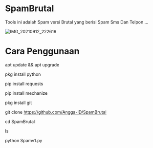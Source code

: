 # SpamBrutal

Tools ini adalah Spam versi Brutal yang berisi Spam Sms
Dan Telpon ...

![IMG_20210912_222619](https://user-images.githubusercontent.com/88485408/133010440-c4f84f5f-c820-40c0-b62c-f99d5959b9c7.jpg)


# Cara Penggunaan
apt update && apt upgrade

pkg install python

pip install requests

pip install mechanize

pkg install git

git clone https://github.com/Angga-ID/SpamBrutal

cd SpamBrutal

ls

python Spamv1.py


